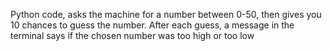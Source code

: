 Python code, asks the machine for a number between 0-50, then gives you 10 chances to guess the number.
After each guess, a message in the terminal says if the chosen number was too high or too low
